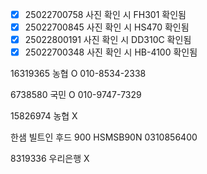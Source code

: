 - [x] 25022700758 사진 확인 시 FH301 확인됨
- [x] 25022700845 사진 확인 시 HS470 확인됨
- [x] 25022800191 사진 확인 시 DD310C 확인됨
- [x] 25022700348 사진 확인 시 HB-4100 확인됨

16319365
농협
O 010-8534-2338

6738580
국민
O 010-9747-7329

15826974
농협
X


한샘 빌트인 후드 900 HSMSB90N
0310856400


8319336
우리은행
X